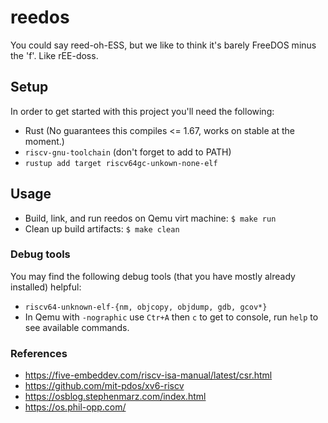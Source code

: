 # reedos
You could say reed-oh-ESS, but we like to think it's barely FreeDOS minus the 'f'. Like rEE-doss. 

## Setup
In order to get started with this project you'll need the following:
- Rust (No guarantees this compiles <= 1.67, works on stable at the moment.)
- `riscv-gnu-toolchain` (don't forget to add to PATH)
- `rustup add target riscv64gc-unkown-none-elf`
## Usage
- Build, link, and run reedos on Qemu virt machine:
`$ make run`
- Clean up build artifacts:
`$ make clean`

### Debug tools
You may find the following debug tools (that you have mostly already installed) helpful:
- `riscv64-unknown-elf-{nm, objcopy, objdump, gdb, gcov*}`
- In Qemu with `-nographic` use `Ctr+A` then `c` to get to console, run `help` to see available commands.

### References
+ https://five-embeddev.com/riscv-isa-manual/latest/csr.html
+ https://github.com/mit-pdos/xv6-riscv
+ https://osblog.stephenmarz.com/index.html
+ https://os.phil-opp.com/
